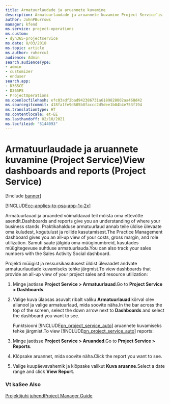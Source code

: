 ```yaml
---
title: Armatuurlaudade ja aruannete kuvamine
description: Armatuurlaudade ja aruannete kuvamine Project Service’is
author: JohnPBurrows
manager: kfend
ms.service: project-operations
ms.custom:
- dyn365-projectservice
ms.date: 8/03/2018
ms.topic: article
ms.author: ruhercul
audience: Admin
search.audienceType:
- admin
- customizer
- enduser
search.app:
- D365CE
- D365PS
- ProjectOperations
ms.openlocfilehash: efc03adf2bad942386731a6189828802aa468d42
ms.sourcegitcommit: 418fa1fe9d605b8faccc2d5dee1b04b4e753f194
ms.translationtype: HT
ms.contentlocale: et-EE
ms.lasthandoff: 02/10/2021
ms.locfileid: "5144093"
---
```

# <a name="view-dashboards-and-reports-project-service"></a><span data-ttu-id="1d070-103">Armatuurlaudade ja aruannete kuvamine (Project Service)</span><span class="sxs-lookup"><span data-stu-id="1d070-103">View dashboards and reports (Project Service)</span></span>

[!include [banner](../includes/psa-now-project-operations.md)]

[!INCLUDE[cc-applies-to-psa-app-1x-2x](../includes/cc-applies-to-psa-app-1x-2x.md)]

<span data-ttu-id="1d070-104">Armatuurlauad ja aruanded võimaldavad teil mõista oma ettevõtte asendit.</span><span class="sxs-lookup"><span data-stu-id="1d070-104">Dashboards and reports give you an understanding of where your business stands.</span></span> <span data-ttu-id="1d070-105">Praktikahalduse armatuurlaud annab teile üldise ülevaate oma kuludest, kogutulust ja rollide kasutamisest.</span><span class="sxs-lookup"><span data-stu-id="1d070-105">The Practice Management dashboard gives you an all-up view of your costs, gross margin, and role utilization.</span></span> <span data-ttu-id="1d070-106">Samuti saate jälgida oma müüginumbreid, kasutades müügitegevuse suhtluse armatuurlauda.</span><span class="sxs-lookup"><span data-stu-id="1d070-106">You can also track your sales numbers with the Sales Activity Social dashboard.</span></span>  
  
 <span data-ttu-id="1d070-107">Projekti müügist ja ressursikasutusest üldist ülevaadet andvate armatuurlaudade kuvamiseks tehke järgmist.</span><span class="sxs-lookup"><span data-stu-id="1d070-107">To view dashboards that provide an all-up view of your project sales and resource utilization:</span></span>  
  
1. <span data-ttu-id="1d070-108">Minge jaotisse **Project Service > Armatuurlauad**.</span><span class="sxs-lookup"><span data-stu-id="1d070-108">Go to **Project Service > Dashboards**.</span></span>  
  
2. <span data-ttu-id="1d070-109">Valige kuva ülaosas asuvalt ribalt valiku **Armatuurlauad** kõrval olev allanool ja valige armatuurlaud, mida soovite näha.</span><span class="sxs-lookup"><span data-stu-id="1d070-109">In the bar across the top of the screen, select the down arrow next to **Dashboards** and select the dashboard you want to see.</span></span>  
  
   <span data-ttu-id="1d070-110">Funktsiooni [!INCLUDE[pn_project_service_auto](../includes/pn-project-service-auto.md)] aruannete kuvamiseks tehke järgmist.</span><span class="sxs-lookup"><span data-stu-id="1d070-110">To view [!INCLUDE[pn_project_service_auto](../includes/pn-project-service-auto.md)] reports:</span></span>  
  
3. <span data-ttu-id="1d070-111">Minge jaotisse **Project Service > Aruanded**.</span><span class="sxs-lookup"><span data-stu-id="1d070-111">Go to **Project Service > Reports**.</span></span>  
  
4. <span data-ttu-id="1d070-112">Klõpsake aruannet, mida soovite näha.</span><span class="sxs-lookup"><span data-stu-id="1d070-112">Click the report you want to see.</span></span>  
  
5. <span data-ttu-id="1d070-113">Valige kuupäevavahemik ja klõpsake valikut **Kuva aruanne**.</span><span class="sxs-lookup"><span data-stu-id="1d070-113">Select a date range and click **View Report**.</span></span>  
  
### <a name="see-also"></a><span data-ttu-id="1d070-114">Vt ka</span><span class="sxs-lookup"><span data-stu-id="1d070-114">See Also</span></span>  
 [<span data-ttu-id="1d070-115">Projektijuhi juhend</span><span class="sxs-lookup"><span data-stu-id="1d070-115">Project Manager Guide</span></span>](../psa/project-manager-guide.md)
